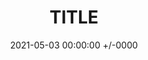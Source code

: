 ---
title: TITLE
date: 2021-05-03 00:00:00 +/-0000
categories: [Category1, Category1a]
tags: [tag1, tag2]     # TAG names should always be lowercase
comments: true
---